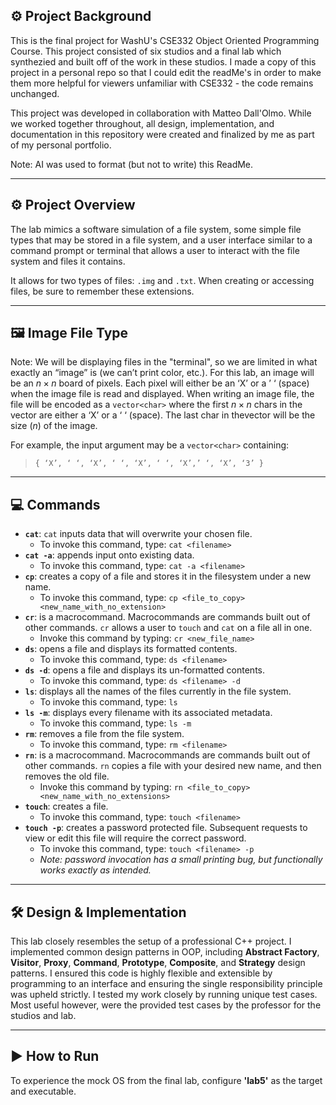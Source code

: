## ⚙️ Project Background

This is the final project for WashU's CSE332 Object Oriented Programming Course. This project consisted of six studios and a final lab which synthezied and built off of the work in these studios. I made a copy of this project in a personal repo so that I could edit the readMe's in order to make them more helpful for viewers unfamiliar with CSE332 - the code remains unchanged.

This project was developed in collaboration with Matteo Dall'Olmo. While we worked together throughout, all design, implementation, and documentation in this repository were created and finalized by me as part of my personal portfolio.

Note: AI was used to format (but not to write) this ReadMe.

***

## ⚙️ Project Overview

The lab mimics a software simulation of a file system, some simple file types that may be stored in a file system, and a user interface similar to a command prompt or terminal that allows a user to interact with the file system and files it contains.

It allows for two types of files: `.img` and `.txt`. When creating or accessing files, be sure to remember these extensions.

***

## 🖼️ Image File Type

Note: We will be displaying files in the "terminal", so we are limited in what exactly an “image” is (we can’t print color, etc.). For this lab, an image will be an $n \times n$ board of pixels. Each pixel will either be an ‘X’ or a ’ ‘ (space) when the image file is read and displayed. When writing an image file, the file will be encoded as a `vector<char>` where the first $n \times n$ chars in the vector are either a ‘X’ or a ‘ ‘ (space). The last char in thevector will be the size ($n$) of the image.

For example, the input argument may be a `vector<char>` containing:
> `{ ‘X’, ‘ ‘, ‘X’, ‘ ‘, ‘X’, ‘ ‘, ‘X’,’ ‘, ‘X’, ‘3’ }`

***

## 💻 Commands

* **`cat`**: `cat` inputs data that will overwrite your chosen file.
    * To invoke this command, type: `cat <filename>`
* **`cat -a`**: appends input onto existing data.
    * To invoke this command, type: `cat -a <filename>`
* **`cp`**: creates a copy of a file and stores it in the filesystem under a new name.
    * To invoke this command, type: `cp <file_to_copy> <new_name_with_no_extension>`
* **`cr`**: is a macrocommand. Macrocommands are commands built out of other commands. `cr` allows a user to `touch` and `cat` on a file all in one.
    * Invoke this command by typing: `cr <new_file_name>`
* **`ds`**: opens a file and displays its formatted contents.
    * To invoke this command, type: `ds <filename>`
* **`ds -d`**: opens a file and displays its un-formatted contents.
    * To invoke this command, type: `ds <filename> -d`
* **`ls`**: displays all the names of the files currently in the file system.
    * To invoke this command, type: `ls`
* **`ls -m`**: displays every filename with its associated metadata.
    * To invoke this command, type: `ls -m`
* **`rm`**: removes a file from the file system.
    * To invoke this command, type: `rm <filename>`
* **`rn`**: is a macrocommand. Macrocommands are commands built out of other commands. `rn` copies a file with your desired new name, and then removes the old file.
    * Invoke this command by typing: `rn <file_to_copy> <new_name_with_no_extensions>`
* **`touch`**: creates a file.
    * To invoke this command, type: `touch <filename>`
* **`touch -p`**: creates a password protected file. Subsequent requests to view or edit this file will require the correct password.
    * To invoke this command, type: `touch <filename> -p`
    * *Note: password invocation has a small printing bug, but functionally works exactly as intended.*

***

## 🛠️ Design & Implementation

This lab closely resembles the setup of a professional C++ project. I implemented common design patterns in OOP, including **Abstract Factory**, **Visitor**, **Proxy**, **Command**, **Prototype**, **Composite**, and **Strategy** design patterns. I ensured this code is highly flexible and extensible by programming to an interface and ensuring the single responsibility principle was upheld strictly. I tested my work closely by running unique test cases. Most useful however, were the provided test cases by the professor for the studios and lab.

***

## ▶️ How to Run

To experience the mock OS from the final lab, configure **'lab5'** as the target and executable.
